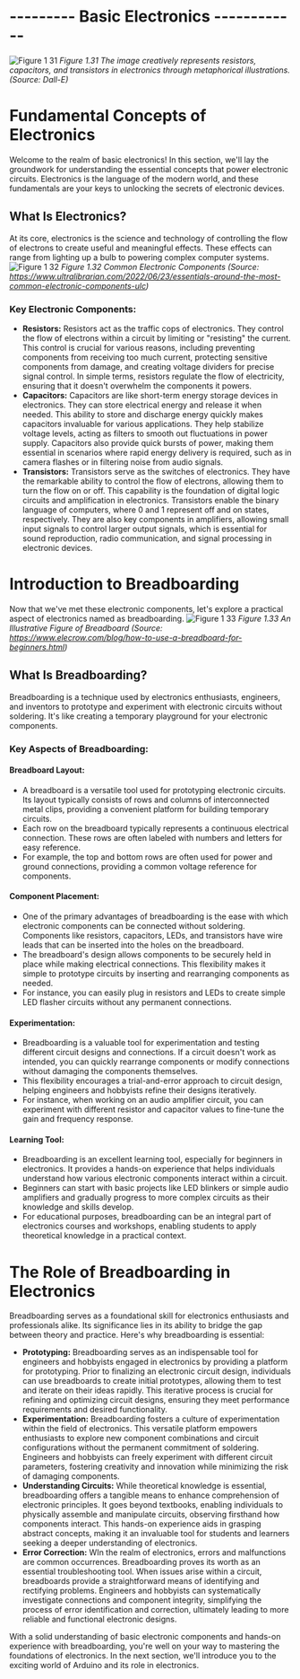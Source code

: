 # --------- Basic Electronics ------------
![Figure 1 31](https://github.com/muneebmh/SIT111.github.io/assets/149995551/2dd77548-e887-4e93-b8a0-227945c3fd04)
*Figure 1.31 The image creatively represents resistors, capacitors, and transistors in electronics through metaphorical illustrations. (Source: Dall-E)*

# Fundamental Concepts of Electronics

Welcome to the realm of basic electronics! In this section, we'll lay the groundwork for understanding the essential concepts that power electronic circuits. Electronics is the language of the modern world, and these fundamentals are your keys to unlocking the secrets of electronic devices.

## What Is Electronics?

At its core, electronics is the science and technology of controlling the flow of electrons to create useful and meaningful effects. These effects can range from lighting up a bulb to powering complex computer systems.
![Figure 1 32](https://github.com/muneebmh/SIT111.github.io/assets/149995551/72a0806a-c2c8-48c4-8ad7-bce3e6c0441f)
*Figure 1.32 Common Electronic Components (Source: https://www.ultralibrarian.com/2022/06/23/essentials-around-the-most-common-electronic-components-ulc)*

### Key Electronic Components:
+ **Resistors:** Resistors act as the traffic cops of electronics. They control the flow of electrons within a circuit by limiting or "resisting" the current. This control is crucial for various reasons, including preventing components from receiving too much current, protecting sensitive components from damage, and creating voltage dividers for precise signal control. In simple terms, resistors regulate the flow of electricity, ensuring that it doesn't overwhelm the components it powers.
+ **Capacitors:** Capacitors are like short-term energy storage devices in electronics. They can store electrical energy and release it when needed. This ability to store and discharge energy quickly makes capacitors invaluable for various applications. They help stabilize voltage levels, acting as filters to smooth out fluctuations in power supply. Capacitors also provide quick bursts of power, making them essential in scenarios where rapid energy delivery is required, such as in camera flashes or in filtering noise from audio signals.
+ **Transistors:** Transistors serve as the switches of electronics. They have the remarkable ability to control the flow of electrons, allowing them to turn the flow on or off. This capability is the foundation of digital logic circuits and amplification in electronics. Transistors enable the binary language of computers, where 0 and 1 represent off and on states, respectively. They are also key components in amplifiers, allowing small input signals to control larger output signals, which is essential for sound reproduction, radio communication, and signal processing in electronic devices.

# Introduction to Breadboarding
Now that we've met these electronic components, let's explore a practical aspect of electronics named as breadboarding.
![Figure 1 33](https://github.com/muneebmh/SIT111.github.io/assets/149995551/35453184-82c3-4c6f-822a-2bb70982ddf8)
*Figure 1.33 An Illustrative Figure of Breadboard (Source: https://www.elecrow.com/blog/how-to-use-a-breadboard-for-beginners.html)*

## What Is Breadboarding?
Breadboarding is a technique used by electronics enthusiasts, engineers, and inventors to prototype and experiment with electronic circuits without soldering. It's like creating a temporary playground for your electronic components.

### Key Aspects of Breadboarding:

#### Breadboard Layout: 
+ A breadboard is a versatile tool used for prototyping electronic circuits. Its layout typically consists of rows and columns of interconnected metal clips, providing a convenient platform for building temporary circuits.
+ Each row on the breadboard typically represents a continuous electrical connection. These rows are often labeled with numbers and letters for easy reference.
+ For example, the top and bottom rows are often used for power and ground connections, providing a common voltage reference for components.

#### Component Placement:
+ One of the primary advantages of breadboarding is the ease with which electronic components can be connected without soldering. Components like resistors, capacitors, LEDs, and transistors have wire leads that can be inserted into the holes on the breadboard.
+ The breadboard's design allows components to be securely held in place while making electrical connections. This flexibility makes it simple to prototype circuits by inserting and rearranging components as needed.
+ For instance, you can easily plug in resistors and LEDs to create simple LED flasher circuits without any permanent connections.

#### Experimentation:
+ Breadboarding is a valuable tool for experimentation and testing different circuit designs and connections. If a circuit doesn't work as intended, you can quickly rearrange components or modify connections without damaging the components themselves.
+ This flexibility encourages a trial-and-error approach to circuit design, helping engineers and hobbyists refine their designs iteratively.
+ For instance, when working on an audio amplifier circuit, you can experiment with different resistor and capacitor values to fine-tune the gain and frequency response.


#### Learning Tool:
+ Breadboarding is an excellent learning tool, especially for beginners in electronics. It provides a hands-on experience that helps individuals understand how various electronic components interact within a circuit.
+ Beginners can start with basic projects like LED blinkers or simple audio amplifiers and gradually progress to more complex circuits as their knowledge and skills develop.
+ For educational purposes, breadboarding can be an integral part of electronics courses and workshops, enabling students to apply theoretical knowledge in a practical context.

# The Role of Breadboarding in Electronics
Breadboarding serves as a foundational skill for electronics enthusiasts and professionals alike. Its significance lies in its ability to bridge the gap between theory and practice. Here's why breadboarding is essential:
+ **Prototyping:** Breadboarding serves as an indispensable tool for engineers and hobbyists engaged in electronics by providing a platform for prototyping. Prior to finalizing an electronic circuit design, individuals can use breadboards to create initial prototypes, allowing them to test and iterate on their ideas rapidly. This iterative process is crucial for refining and optimizing circuit designs, ensuring they meet performance requirements and desired functionality.
+ **Experimentation:** Breadboarding fosters a culture of experimentation within the field of electronics. This versatile platform empowers enthusiasts to explore new component combinations and circuit configurations without the permanent commitment of soldering. Engineers and hobbyists can freely experiment with different circuit parameters, fostering creativity and innovation while minimizing the risk of damaging components.
+ **Understanding Circuits:** While theoretical knowledge is essential, breadboarding offers a tangible means to enhance comprehension of electronic principles. It goes beyond textbooks, enabling individuals to physically assemble and manipulate circuits, observing firsthand how components interact. This hands-on experience aids in grasping abstract concepts, making it an invaluable tool for students and learners seeking a deeper understanding of electronics.
+ **Error Correction:** WIn the realm of electronics, errors and malfunctions are common occurrences. Breadboarding proves its worth as an essential troubleshooting tool. When issues arise within a circuit, breadboards provide a straightforward means of identifying and rectifying problems. Engineers and hobbyists can systematically investigate connections and component integrity, simplifying the process of error identification and correction, ultimately leading to more reliable and functional electronic designs.

  
With a solid understanding of basic electronic components and hands-on experience with breadboarding, you're well on your way to mastering the foundations of electronics. In the next section, we'll introduce you to the exciting world of Arduino and its role in electronics.
